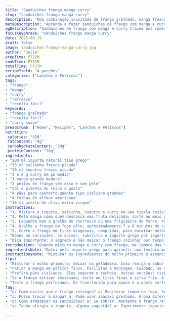 ```yaml
---
title: "Sanduíches frango manga curry"
slug: "sanduiches-frango-manga-curry"
description: "Uma combinação inusitada de frango grelhado, manga fresca e um toque de curry suave dentro de pães italianos alongados. Iogurte turbinado com ervas para um molho cremoso e aromático, que garante suculência e frescor. Fácil de montar; o contraste doce da manga com o tempero do curry cria personalidade no prato. Sem lactose, sem ovos, sem ingredientes que causem alergias comuns. O preparo leva pouca prática e resultados surgem no cheiro do frango grelhado, na textura crocante da alface e na delicadeza das ervas picadas. Troque ou adapte conforme preferência e disponibilidade dos ingredientes. Cozinha com intenção, olhos e toque, nunca apenas por tempo."
metaDescription: "Aprenda a fazer sanduíches de frango com manga e curry. Uma explosão de sabores que combina doce e picante. Experimente essa receita deliciosa."
ogDescription: "Sanduíches de frango com manga e curry trazem uma combinação inusitada de sabores. Uma opção refrescante e suculenta para qualquer refeição."
focusKeyphrase: "sanduíches frango manga curry"
date: 2025-08-19
draft: false
image: sanduiches-frango-manga-curry.jpg
author: "Julia"
prepTime: PT22M
cookTime: PT15M
totalTime: PT37M
recipeYield: "4 porções"
categories: ["Lanches e Petiscos"]
tags:
- "frango"
- "manga"
- "curry"
- "refresco"
- "receita fácil"
keywords:
- "frango grelhado"
- "receita fácil"
- "curry suave"
breadcrumb: ["Home", "Recipes", "Lanches e Petiscos"]
nutrition: 
 calories: "320"
 fatContent: "9g"
 carbohydrateContent: "30g"
 proteinContent: "28g"
ingredients:
- "200 ml iogurte natural tipo grego"
- "30 ml salsinha fresca picada"
- "20 ml coentro fresco picado"
- "4 a 8 g curry em pó médio"
- "1 manga grande madura"
- "2 peitos de frango sem osso e sem pele"
- "Sal e pimenta do reino a gosto"
- "4 pães para cachorro-quente tipo italiano grandes"
- "4 folhas de alface americana"
- "10 ml azeite de oliva extra virgem"
instructions:
- "1. Misture o iogurte, salsinha, coentro e curry em uma tigela resistente; mexa vigorosamente para incorporar tudo. Ajuste sal e pimenta, mas vá com calma no sal, já que o iogurte pode equilibrar a acidez e o amargor do curry."
- "2. Pela manga como quem descasca uma fruta delicada; corte ao meio passando a faca rente ao caroço. Posicione as metades com a pele para baixo e fatie em palitos finos, quase como julienne. Se manga estiver muito madura, cuidado para não amassar as fatias."
- "3. Esquente bem a grelha do churrasco ou uma frigideira de ferro. Passe azeite no peito de frango e em seguida cubra com metade do molho de iogurte e curry, espalhando bem para cada pedaço ganhar sabor."
- "4. Grelhe o frango em fogo alto, aproximadamente 7 a 8 minutos de cada lado. Fique de olho para não secar demais, ele muda do translúcido para opaco, esse é o sinal para tirar. Pique uma fatia grossa pra ver por dentro."
- "5. Corte o frango em tiras diagonais, compridas, para encaixar melhor no pão. Passe o restante do molho nos pães abertos. Monte: primeira a folha de alface, depois o frango suculento, finalize com a manga doce e levemente ácida."
- "Bônus ou variações: se quiser, substitua o iogurte grego por iogurte de coco para uma versão ainda mais tropical. No lugar da manga, experimente fatias finas de abacaxi grelhado, passa um aroma diferente. Se não tiver coentro, use hortelã, dá frescor, mas muda o perfil do prato."
- "Dica importante: o segredo é não deixar o frango cozinhar por tempo demais, se quiser acelerar, abra o peito ao meio, faz toda diferença para não ressecar. O molho vai ser o que vai manter a suculência e a liga entre ingredientes."
introduction: "Quando misturo manga e curry com frango, me lembro das tardes preguiçosas em São Paulo, num quintal qualquer, com cheiro de churrasco e barulho de conversa alta. A manga traz a acidez e doçura fresca que corta a gordura do frango e rompe o sabor forte do curry no molho de iogurte. Creme com ervas faz a cola perfeita, unindo textura e sabor. Os pães italianos alongados, macios e levemente crocantes de fora, seguram toda essa festa sem amolecer rápido demais. Gosto de observar como o calor expele aroma e cor do curry, enquanto a manga fresca traz luz e crocância. Nada muito elaborado, é daquela coisa que você vai montando, sentindo a textura e ajustando sal na hora. Aprendi que pressa no frango é inimiga da suculência. A alface? Um contraste de frescor crocante imprescindível. Não tem truque, só experiência e paciência para entender o ponto certo no fogo."
ingredientsNote: "Optei pelo iogurte grego para garantir uma textura mais densa e menos líquida, evitando que o molho escorra pelo pão e desmanche o sanduíche. Salsinha e coentro juntos arrematam o frescor herbal, mas troque o coentro por hortelã ou manjericão para perfis diferentes. O curry em pó é aquele com equilíbrio entre picância e doçura; cuidado para não exagerar e apagar o sabor do frango. Manga madura e firme é fundamental, para cortar a doçura e o excesso de umidade. Para dar um twist, um fio de azeite no frango antes de grelhar cria uma crosta saborosa. Prefira pães italianos alongados, mas tente também em pães ciabatta ou focaccia; a intenção é segurar bastante recheio. Se a ideia for substituir o frango, peixe branco firme ou tofu firme funcionam, ajustando tempo de cocção."
instructionsNote: "Misturar os ingredientes do molho primeiro é essencial para dar tempo de os sabores se assentar na geladeira enquanto o frango cozinha. Cortar a manga em julienne ajuda no encaixe e não deixa pedaços grandes que atrapalhem para morder. Grelhar o frango com atenção no calor evita uma carne ressecada, a troca rápida de turnos na grelha às vezes ajuda a criar marcas e caramelo na superfície. Usar o próprio molho no frango faz com que o sabor entre na carne e mantenha a suculência. O uso da alface no final é para uma textura crocante e frescor imediato que limpa o paladar. Ao montar, espalhe o molho no pão para evitar que o recheio escorregue. Teste o ponto olhando cor e firmeza da carne, não apenas o relógio. Em caso de pressa, frango pode ser fatiado em tiras finas e servido frio, perfeito para piqueniques."
tips:
- "Misturar o molho primeiro; deixar na geladeira. Isso realça o sabor. Iogurte grego é mais denso, evita escorrimento. Use ervas frescas, muda tudo."
- "Fatiar a manga em palitos finos. Facilitam a montagem. Cuidado, se muito madura vai amassar. Peito de frango deve ser grelhado com atenção."
- "Prefira pães italianos. Eles seguram o recheio. Outras versões: ciabatta ou focaccia. Cada um traz sua peculiaridade. Mas o importante é a crocância."
- "Se o frango estiver ressecado, corte em tiras finas e sirva frio. Alternativa funcional. Além disso, prefira grelhar em fogo alto, assim as marcas aparecem."
- "Teste o frango perfurando. De translúcido para opaco é o ponto certo. Ajuste sal devagar. A alface não pode ser opcional, traz frescor crocante."
faq:
- "q: Como evitar que o frango resseque? a: Monitorar tempo no fogo. Se necessário, corte ao meio. Isso acelera o cozimento e mantém suculência."
- "q: Posso trocar a manga? a: Pode usar abacaxi grelhado. Aroma diferente, mas sabor incrível. Outra sugestão é papaya, mais doce. Variedade é boa."
- "q: Como armazenar os sanduíches? a: Se sobrar, mantenha o frango refrigerado. Monte fresquinho. Sanduíches prontos perdem a textura. Bom em dia quente."
- "q: Tenho alergia a iogurte, alguma sugestão? a: Experimente iogurte de coco. Também funciona. Mas lembre que o sabor muda. Sabor vai para outro lado."

---
```

